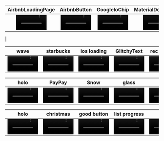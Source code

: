 | AirbnbLoadingPage | AirbnbButton | GoogleIoChip | MaterialDesiginChip | rec to circle |   
| :----: | :----: | :----: | :----: | :----: |
| <video src="https://user-images.githubusercontent.com/40765910/186424471-ffeb0c69-10af-4e2f-8381-d841dd49d110.mov" width="100"> | <video src="https://user-images.githubusercontent.com/40765910/186426222-b18cce17-4ae8-440d-908f-1c8a2d923f20.mov" width="100"> | <video src="https://user-images.githubusercontent.com/40765910/186426597-ed43e031-a879-4c96-956a-edaef86ee2fb.mov" width="100"> | <video src="https://user-images.githubusercontent.com/40765910/186426716-f6030b78-1ca0-454e-bde4-5540d4239c1c.mov" width="100"> | <video src="https://user-images.githubusercontent.com/40765910/186427127-858835d2-8bc7-4128-90bb-9c5578236e03.mov" width="100">
 |   


| wave | starbucks | ios loading | GlitchyText | rec to circle |   
| :----: | :----: | :----: | :----: | :----: |
| <video src="https://user-images.githubusercontent.com/40765910/186427401-e8a192fa-0fdf-4cf3-b147-38223071b60b.mov" width="100"> | <video src="https://user-images.githubusercontent.com/40765910/186428008-b8983755-01e1-4c25-8652-e4472238e9ab.mov" width="100"> | <video src="https://user-images.githubusercontent.com/40765910/186428236-4f46ec09-81ae-4100-8724-0a9fb37712d4.mov" width="100"> | <video src="https://user-images.githubusercontent.com/40765910/186428406-8c6e2b18-7944-46bd-aca0-781ca37ad184.mov" width="100"> | <video src="https://user-images.githubusercontent.com/40765910/186428875-c6bebe0b-da9a-4e8b-a383-92b0cedff8e3.mov" width="100">

| holo | PayPay | Snow | glass | star |   
| :----: | :----: | :----: | :----: | :----: |
| <video src="https://user-images.githubusercontent.com/40765910/206907092-d01716a0-622f-4d7e-8904-dd09f99e188c.MP4" width="100"> | <video src="https://user-images.githubusercontent.com/40765910/208300476-409e4e96-5e4e-40b7-91d9-4c0b084f018f.mov" width="100"> | <video src="https://user-images.githubusercontent.com/40765910/209473720-d582e032-1e9a-4325-a68d-0309081d4597.mov" width="100"> | <video src="https://user-images.githubusercontent.com/40765910/209915332-75168941-704e-42b2-b6f7-2d3cfd2f03a8.mov" width="100"> | <video src="https://user-images.githubusercontent.com/40765910/210072272-d284d6de-4d32-4c51-b532-bb912fb27d0b.mov" width="100">

| holo | christmas | good button | list progress |  |   
| :----: | :----: | :----: | :----: | :----: |
| <video src="https://user-images.githubusercontent.com/40765910/211200413-22daed61-1f73-41da-929a-f9d932e79b15.mov" width="100"> | <video src="https://user-images.githubusercontent.com/40765910/212464204-598ac459-d3b5-402a-a45d-42e09767dd5f.mov" width="100" > | <video src="https://user-images.githubusercontent.com/40765910/212528185-aa526d35-3d77-4b2e-9bb9-494f09dddf52.mov" width="100"> | <video src="https://user-images.githubusercontent.com/40765910/219365415-6f6c03e9-cea3-4431-97f3-45f4943ead7d.mov" width="100"> | <video src="" width="100">



















 








